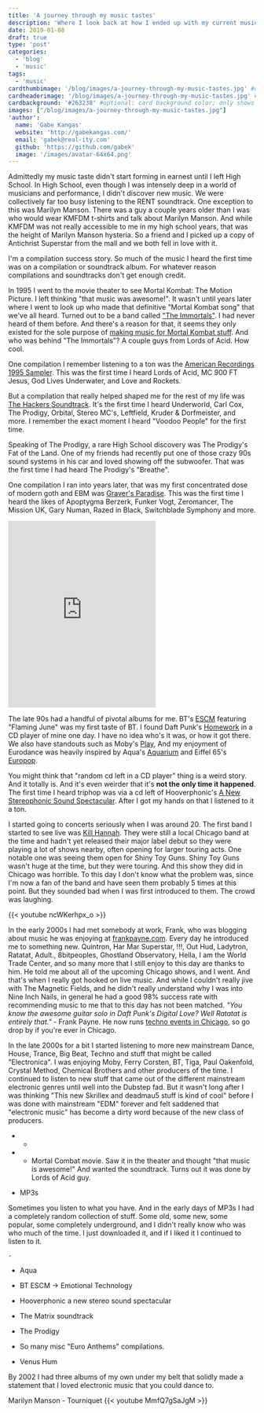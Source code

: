 ```yaml
---
title: 'A journey through my music tastes'
description: 'Where I look back at how I ended up with my current music preferences.'
date: 2019-01-08
draft: true
type: 'post'
categories:
  - 'blog'
  - 'music'
tags:
  - 'music'
cardthumbimage: '/blog/images/a-journey-through-my-music-tastes.jpg' #optional: default solid color if unset
cardheaderimage: '/blog/images/a-journey-through-my-music-tastes.jpg' #optional: default solid color if unset
cardbackground: '#263238' #optional: card background color; only shows when no image specified
images: ["/blog/images/a-journey-through-my-music-tastes.jpg"]
'author':
  name: 'Gabe Kangas'
  website: 'http://gabekangas.com/'
  email: 'gabek@real-ity.com'
  github: 'https://github.com/gabek'
  image: '/images/avatar-64x64.png'
---
```


Admittedly my music taste didn't start forming in earnest until I left High School. In High School, even though I was intensely deep in a world of musicians and performance, I didn't discover new music. We were collectively far too busy listening to the RENT soundtrack. One exception to this was Marilyn Manson. There was a guy a couple years older than I was who would wear KMFDM t-shirts and talk about Marilyn Manson. And while KMFDM was not really accessible to me in my high school years, that was the height of Marilyn Manson hysteria. So a friend and I picked up a copy of Antichrist Superstar from the mall and we both fell in love with it.

I'm a compilation success story.  So much of the music I heard the first time was on a compilation or soundtrack album.  For whatever reason compilations and soundtracks don't get enough credit.

In 1995 I went to the movie theater to see Mortal Kombat: The Motion Picture.  I left thinking "that music was awesome!".  It wasn't until years later where I went to look up who made that definitive "Mortal Kombat song" that we've all heard.  Turned out to be a band called ["The Immortals"](https://en.wikipedia.org/wiki/The_Immortals_(band)).  I had never heard of them before.  And there's a reason for that, it seems they only existed for the sole purpose of [making music for Mortal Kombat stuff](https://en.wikipedia.org/wiki/Mortal_Kombat:_The_Album).  And who was behind "The Immortals"?  A couple guys from Lords of Acid.  How cool.

One compilation I remember listening to a ton was the [American Recordings 1995 Sampler](https://www.discogs.com/Various-American-Recordings-1995-CD-Sampler/release/310169).  This was the first time I heard Lords of Acid, MC 900 FT Jesus, God Lives Underwater, and Love and Rockets.

But a compilation that really helped shaped me for the rest of my life was [The Hackers Soundtrack](https://www.youtube.com/watch?v=k07cflKCl-Y&list=PL6E1AC915A0204BC0).  It's the first time I heard Underworld, Carl Cox, The Prodigy, Orbital, Stereo MC's, Leftfield, Kruder & Dorfmeister, and more.  I remember the exact moment I heard "Voodoo People" for the first time.

Speaking of The Prodigy, a rare High School discovery was The Prodigy's Fat of the Land. One of my friends had recently put one of those crazy 90s sound systems in his car and loved showing off the subwoofer. That was the first time I had heard The Prodigy's "Breathe".

One compilation I ran into years later, that was my first concentrated dose of modern goth and EBM was [Graver's Paradise](https://www.discogs.com/Various-Gravers-Paradise/release/592106).  This was the first time I heard the likes of Apoptygma Berzerk, Funker Vogt, Zeromancer, The Mission UK, Gary Numan, Razed in Black, Switchblade Symphony and more.
  <iframe src="https://open.spotify.com/embed/user/1233445085/playlist/5TCzkRBCf87WE4OJZTD2aX" width="300" height="380" frameborder="0" allowtransparency="true" allow="encrypted-media"></iframe>

The late 90s had a handful of pivotal albums for me.  BT's [ESCM](https://en.wikipedia.org/wiki/ESCM_(album)) featuring "Flaming June" was my first taste of BT.  I found Daft Punk's [Homework](https://en.wikipedia.org/wiki/Homework_(Daft_Punk_album)) in a CD player of mine one day.  I have no idea who's it was, or how it got there.  We also have standouts such as Moby's [Play](https://en.wikipedia.org/wiki/Play_(Moby_album)),   And my enjoyment of Eurodance was heavily inspired by Aqua's [Aquarium](https://en.wikipedia.org/wiki/Aquarium_(Aqua_album)) and Eiffel 65's [Europop](https://en.wikipedia.org/wiki/Europop_(album)).

You might think that "random cd left in a CD player" thing is a weird story.  And it totally is.  And it's even weirder that it's **not the only time it happened**.  The first time I heard triphop was via a cd left of Hooverphonic's [A New Stereophonic Sound Spectacular](https://en.wikipedia.org/wiki/A_New_Stereophonic_Sound_Spectacular).  After I got my hands on that I listened to it a ton.

I started going to concerts seriously when I was around 20. The first band I started to see live was [Kill Hannah](https://en.wikipedia.org/wiki/Kill_Hannah). They were still a local Chicago band at the time and hadn't yet released their major label debut so they were playing a lot of shows nearby, often opening for larger touring acts. One notable one was seeing them open for Shiny Toy Guns. Shiny Toy Guns wasn't huge at the time, but they were touring. And this show they did in Chicago was horrible. To this day I don't know what the problem was, since I'm now a fan of the band and have seen them probably 5 times at this point. But they sounded bad when I was first introduced to them. The crowd was laughing.

{{< youtube ncWKerhpx_o >}}

In the early 2000s I had met somebody at work, Frank, who was blogging about music he was enjoying at [frankpayne.com](https://web.archive.org/web/20040607061730/http://www.frankpayne.com:80/html/main.php). Every day he introduced me to something new. Quintron, Har Mar Superstar, !!!, Out Hud, Ladytron, Ratatat, Adult., 8bitpeoples, Ghostland Observatory, Hella, I am the World Trade Center, and so many more that I still enjoy to this day are thanks to him. He told me about all of the upcoming Chicago shows, and I went. And that's when I really got hooked on live music. And while I couldn't really jive with The Magnetic Fields, and he didn't really understand why I was into Nine Inch Nails, in general he had a good 98% success rate with recommending music to me that to this day has not been matched. _"You know the awesome guitar solo in Daft Punk's Digital Love? Well Ratatat is entirely that."_ - Frank Payne. He now runs [techno events in Chicago](https://www.facebook.com/noisefloorchicago/), so go drop by if you're ever in Chicago.

In the late 2000s for a bit I started listening to more new mainstream Dance, House, Trance, Big Beat, Techno and stuff that might be called "Electronica". I was enjoying Moby, Ferry Corsten, BT, Tiga, Paul Oakenfold, Crystal Method, Chemical Brothers and other producers of the time. I continued to listen to new stuff that came out of the different mainstream electronic genres until well into the Dubstep fad. But it wasn't long after I was thinking "This new Skrillex and deadmau5 stuff is kind of cool" before I was done with mainstream "EDM" forever and felt saddened that "electronic music" has become a dirty word because of the new class of producers.

- - 


- - Mortal Combat movie. Saw it in the theater and thought "that music is awesome!" And wanted the soundtrack. Turns out it was done by Lords of Acid guy.
- MP3s

Sometimes you listen to what you have. And in the early days of MP3s I had a completely random collection of stuff. Some old, some new, some popular, some completely underground, and I didn't really know who was who much of the time. I just downloaded it, and if I liked it I continued to listen to it.

    -



* Aqua

- BT ESCM -> Emotional Technology

- Hooverphonic a new stereo sound spectacular


- The Matrix soundtrack

* The Prodigy

* So many misc "Euro Anthems" compilations.

* Venus Hum

By 2002 I had three albums of my own under my belt that solidly made a statement that I loved electronic music that you could dance to.

Marilyn Manson - Tourniquet
{{< youtube MmfQ7gSaJgM >}}


